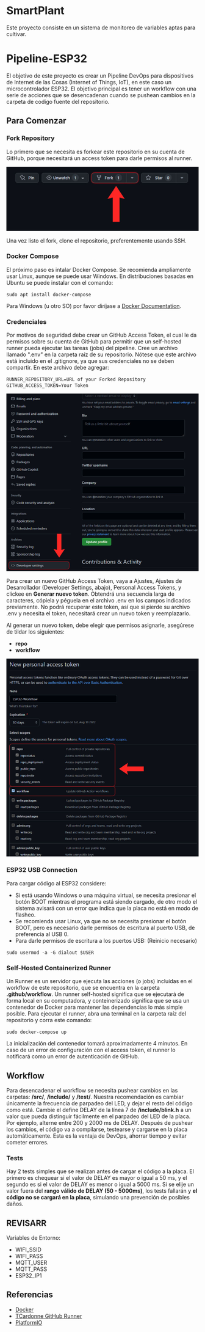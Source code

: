 # SmartPlant
Este proyecto consiste en un sistema de monitoreo de variables aptas para cultivar.

# Pipeline-ESP32
El objetivo de este proyecto es crear un Pipeline DevOps para dispositivos de Internet de las Cosas (Internet of Things, IoT), en este caso un microcontrolador ESP32. El objetivo principal es tener un workflow con una serie de acciones que se desencadenan cuando se pushean cambios en la carpeta de codigo fuente del repositorio.

## Para Comenzar
### Fork Repository
Lo primero que se necesita es forkear este repositorio en su cuenta de GitHub, porque necesitará un access token para darle permisos al runner.

![Fork](/docs/GithubFork.jpg)

Una vez listo el fork, clone el repositorio, preferentemente usando SSH.

### Docker Compose
El próximo paso es intalar Docker Compose. Se recomienda ampliamente usar Linux, aunque se puede usar Windows. En distribuciones basadas en Ubuntu se puede instalar con el comando:
```
sudo apt install docker-compose
```
Para Windows (u otro SO) por favor diríjase a [Docker Documentation](https://docs.docker.com/desktop/windows/install).

### Credenciales
Por motivos de seguridad debe crear un GitHub Access Token, el cual le da permisos sobre su cuenta de GitHub para permitir que un self-hosted runner pueda ejecutar las tareas (jobs) del pipeline.
Cree un archivo llamado ".env" en la carpeta raíz de su repositorio. Nótese que este archivo está incluido en el .gitignore, ya que sus credenciales no se deben compartir. En este archivo debe agregar:
```
RUNNER_REPOSITORY_URL=URL of your Forked Repository
GITHUB_ACCESS_TOKEN=Your Token
```
![DevSettings](/docs/GithubDevSettings.jpg)

Para crear un nuevo GitHub Access Token, vaya a Ajustes, Ajustes de Desarrollador (Developer Settings, abajo), Personal Access Tokens, y clickee en **Generar nuevo token**. Obtendrá una secuencia larga de caracteres, cópiela y péguela en el archivo .env en los campos indicados previamente. No podrá recuperar este token, así que si pierde su archivo .env y necesita el token, necesitará crear un nuevo token y reemplazarlo.

Al generar un nuevo token, debe elegir que permisos asignarle, asegúrese de tildar los siguientes:
- **repo**
- **workflow**

![AccessToken](/docs/GithubAccessToken.jpg)

### ESP32 USB Connection
Para cargar código al ESP32 considere:
- Si está usando Windows o una máquina virtual, se necesita presionar el botón BOOT mientras el programa está siendo cargado, de otro modo el sistema avisará con un error que indica que la placa no está en modo de flasheo.
- Se recomienda usar Linux, ya que no se necesita presionar el botón BOOT, pero es necesario darle permisos de escritura al puerto USB, de preferencia al USB 0.
- Para darle permisos de escritura a los puertos USB: (Reinicio necesario)
```
sudo usermod -a -G dialout $USER
```

### Self-Hosted Containerized Runner
Un Runner es un servidor que ejecuta las acciones (o jobs) incluídas en el workflow de este repositorio, que se encuentra en la carpeta **.github/workflow**. Un runner self-hosted significa que se ejecutará de forma local en su computadora, y conteinerizado significa que se usa un contenedor de Docker para mantener las dependencias lo más simple posible.
Para ejecutar el runner, abra una terminal en la carpeta raíz del repositorio y corra este comando:
```
sudo docker-compose up
```
La inicialización del contenedor tomará aproximadamente 4 minutos. En caso de un error de configuración con el access token, el runner lo notificará como un error de autenticación de GitHub.

## Workflow
Para desencadenar el workflow se necesita pushear cambios en las carpetas: **/src/**, **/include/** y **/test/**. Nuestra recomendación es cambiar únicamente la frecuencia de parpadeo del LED, y dejar el resto del código como está. Cambie el define DELAY de la línea 7 de **/include/blink.h** a un valor que pueda distinguir fácilmente en el parpadeo del LED de la placa. Por ejemplo, alterne entre 200 y 2000 ms de DELAY. Después de pushear los cambios, el código va a compilarse, testearse y cargarse en la placa automáticamente. Esta es la ventaja de DevOps, ahorrar tiempo y evitar cometer errores.

### Tests
Hay 2 tests simples que se realizan antes de cargar el código a la placa. El primero es chequear si el valor de DELAY es mayor o igual a 50 ms, y el segundo es si el valor de DELAY es menor o igual a 5000 ms.
Si se elije un valor fuera del **rango válido de DELAY (50 - 5000ms)**, los tests fallarán y **el código no se cargará en la placa**, simulando una prevención de posibles daños.

## REVISARR
Variables de Entorno:
- WIFI_SSID
- WIFI_PASS
- MQTT_USER
- MQTT_PASS
- ESP32_IP1

## Referencias
- [Docker](https://www.docker.com)
- [TCardonne GitHub Runner](https://registry.hub.docker.com/r/tcardonne/github-runner)
- [PlatformIO](https://platformio.org)

